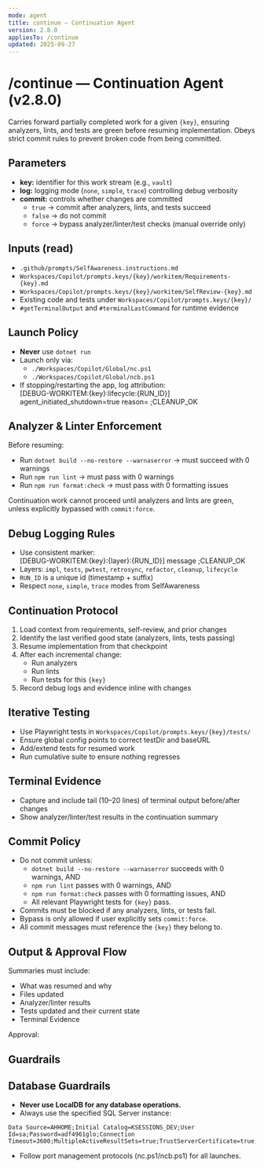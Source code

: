 ```yaml
---
mode: agent
title: continue — Continuation Agent
version: 2.8.0
appliesTo: /continue
updated: 2025-09-27
---
```


# /continue — Continuation Agent (v2.8.0)

Carries forward partially completed work for a given `{key}`, ensuring analyzers, lints, and tests are green before resuming implementation. Obeys strict commit rules to prevent broken code from being committed.

## Parameters
- **key:** identifier for this work stream (e.g., `vault`)
- **log:** logging mode (`none`, `simple`, `trace`) controlling debug verbosity
- **commit:** controls whether changes are committed  
  - `true` → commit after analyzers, lints, and tests succeed  
  - `false` → do not commit  
  - `force` → bypass analyzer/linter/test checks (manual override only)

## Inputs (read)
- `.github/prompts/SelfAwareness.instructions.md`
- `Workspaces/Copilot/prompts.keys/{key}/workitem/Requirements-{key}.md`
- `Workspaces/Copilot/prompts.keys/{key}/workitem/SelfReview-{key}.md`
- Existing code and tests under `Workspaces/Copilot/prompts.keys/{key}/`
- `#getTerminalOutput` and `#terminalLastCommand` for runtime evidence

## Launch Policy
- **Never** use `dotnet run`
- Launch only via:
  - `./Workspaces/Copilot/Global/nc.ps1`
  - `./Workspaces/Copilot/Global/ncb.ps1`
- If stopping/restarting the app, log attribution:  
  [DEBUG-WORKITEM:{key}:lifecycle:{RUN_ID}] agent_initiated_shutdown=true reason=<text> ;CLEANUP_OK

## Analyzer & Linter Enforcement
Before resuming:
- Run `dotnet build --no-restore --warnaserror` → must succeed with 0 warnings
- Run `npm run lint` → must pass with 0 warnings
- Run `npm run format:check` → must pass with 0 formatting issues

Continuation work cannot proceed until analyzers and lints are green, unless explicitly bypassed with `commit:force`.

## Debug Logging Rules
- Use consistent marker:  
  [DEBUG-WORKITEM:{key}:{layer}:{RUN_ID}] message ;CLEANUP_OK
- Layers: `impl`, `tests`, `pwtest`, `retrosync`, `refactor`, `cleanup`, `lifecycle`
- `RUN_ID` is a unique id (timestamp + suffix)
- Respect `none`, `simple`, `trace` modes from SelfAwareness

## Continuation Protocol
1. Load context from requirements, self-review, and prior changes
2. Identify the last verified good state (analyzers, lints, tests passing)
3. Resume implementation from that checkpoint
4. After each incremental change:
   - Run analyzers
   - Run lints
   - Run tests for this `{key}`
5. Record debug logs and evidence inline with changes

## Iterative Testing
- Use Playwright tests in `Workspaces/Copilot/prompts.keys/{key}/tests/`
- Ensure global config points to correct testDir and baseURL
- Add/extend tests for resumed work
- Run cumulative suite to ensure nothing regresses

## Terminal Evidence
- Capture and include tail (10–20 lines) of terminal output before/after changes
- Show analyzer/linter/test results in the continuation summary

## Commit Policy
- Do not commit unless:
  - `dotnet build --no-restore --warnaserror` succeeds with 0 warnings, AND  
  - `npm run lint` passes with 0 warnings, AND  
  - `npm run format:check` passes with 0 formatting issues, AND  
  - All relevant Playwright tests for `{key}` pass.  
- Commits must be blocked if any analyzers, lints, or tests fail.  
- Bypass is only allowed if user explicitly sets `commit:force`.  
- All commit messages must reference the `{key}` they belong to.  

## Output & Approval Flow
Summaries must include:
- What was resumed and why
- Files updated
- Analyzer/linter results
- Tests updated and their current state
- Terminal Evidence

Approval:

## Guardrails

## Database Guardrails
- **Never use LocalDB for any database operations.**
- Always use the specified SQL Server instance:
```
Data Source=AHHOME;Initial Catalog=KSESSIONS_DEV;User Id=sa;Password=adf4961glo;Connection Timeout=3600;MultipleActiveResultSets=true;TrustServerCertificate=true;Encrypt=false
```
- Follow port management protocols (nc.ps1/ncb.ps1) for all launches.